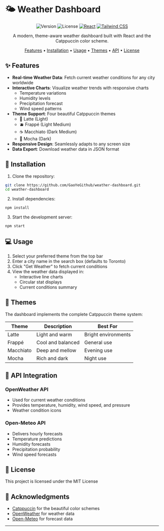 # 🌤️ Weather Dashboard

<div align="center">

![Version](https://img.shields.io/badge/version-1.0.0-blue.svg?style=flat-square)
![License](https://img.shields.io/badge/license-MIT-green.svg?style=flat-square)
[![React](https://img.shields.io/badge/React-18.x-61dafb.svg?style=flat-square&logo=react)](https://reactjs.org/)
[![Tailwind CSS](https://img.shields.io/badge/Tailwind_CSS-3.x-38bdf8.svg?style=flat-square&logo=tailwind-css)](https://tailwindcss.com/)

A modern, theme-aware weather dashboard built with React and the Catppuccin color scheme.

[Features](#features) • [Installation](#installation) • [Usage](#usage) • [Themes](#themes) • [API](#api) • [License](#license)

</div>

## ✨ Features

- **Real-time Weather Data**: Fetch current weather conditions for any city worldwide
- **Interactive Charts**: Visualize weather trends with responsive charts
  - Temperature variations
  - Humidity levels
  - Precipitation forecast
  - Wind speed patterns
- **Theme Support**: Four beautiful Catppuccin themes
  - 🌿 Latte (Light)
  - 🫐 Frappé (Light Medium)
  - ☕ Macchiato (Dark Medium)
  - 🍫 Mocha (Dark)
- **Responsive Design**: Seamlessly adapts to any screen size
- **Data Export**: Download weather data in JSON format

## 🚀 Installation

1. Clone the repository:
```bash
git clone https://github.com/GaoYeGithub/weather-dashboard.git
cd weather-dashboard
```

2. Install dependencies:
```bash
npm install
```

3. Start the development server:
```bash
npm start
```

## 💻 Usage

1. Select your preferred theme from the top bar
2. Enter a city name in the search box (defaults to Toronto)
3. Click "Get Weather" to fetch current conditions
4. View the weather data displayed in:
   - Interactive line charts
   - Circular stat displays
   - Current conditions summary

## 🎨 Themes

The dashboard implements the complete Catppuccin theme system:

| Theme | Description | Best For |
|-------|-------------|----------|
| Latte | Light and warm | Bright environments |
| Frappé | Cool and balanced | General use |
| Macchiato | Deep and mellow | Evening use |
| Mocha | Rich and dark | Night use |

## 🔌 API Integration

### OpenWeather API
- Used for current weather conditions
- Provides temperature, humidity, wind speed, and pressure
- Weather condition icons

### Open-Meteo API
- Delivers hourly forecasts
- Temperature predictions
- Humidity forecasts
- Precipitation probability
- Wind speed forecasts

## 📝 License

This project is licensed under the MIT License

## 🙏 Acknowledgments

- [Catppuccin](https://github.com/catppuccin/catppuccin) for the beautiful color schemes
- [OpenWeather](https://openweathermap.org/) for weather data
- [Open-Meteo](https://open-meteo.com/) for forecast data

---
